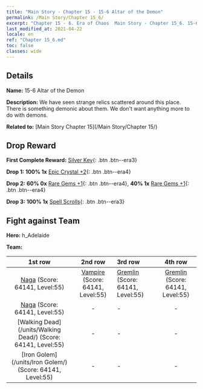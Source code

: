 ```yaml
---
title: "Main Story - Chapter 15 - 15-6 Altar of the Demon"
permalink: /Main Story/Chapter 15_6/
excerpt: "Chapter 15 - 6. Era of Chaos  Main Story - Chapter 15_6. 15-6 Altar of the Demon"
last_modified_at: 2021-04-22
locale: en
ref: "Chapter 15_6.md"
toc: false
classes: wide
---
```


## Details

 **Name:** 15-6 Altar of the Demon

 **Description:** We have seen strange relics scattered around this place. There is something demonic about them. We don't want anything more to do with demons.

 **Related to:** [Main Story Chapter 15](/Main Story/Chapter 15/)

## Drop Reward

 **First Complete Reward:** [Silver Key](/Items/con_693/){: .btn .btn--era3}

 **Drop 1:** **100% 1x** [Epic Crystal +2](/Items/mat_52/){: .btn .btn--era4}

 **Drop 2:** **60% 0x** [Rare Gems +1](/Items/mat_44/){: .btn .btn--era4}, **40% 1x** [Rare Gems +1](/Items/mat_44/){: .btn .btn--era4}

 **Drop 3:** **100% 1x** [Spell Scrolls](/Items/con_694/){: .btn .btn--era3}


## Fight against Team
 **Hero:** h_Adelaide

 **Team:**


  | 1st row | 2nd row | 3rd row | 4th row |
  |:----:|:----:|:----|:----:|
  | [Naga](/units/Naga/) (Score: 64141, Level:55)  | [Vampire](/units/Vampire/) (Score: 64141, Level:55)  | [Gremlin](/units/Gremlin/) (Score: 64141, Level:55)  | [Gremlin](/units/Gremlin/) (Score: 64141, Level:55)  |
  | [Naga](/units/Naga/) (Score: 64141, Level:55)  | - | - | - |
  | [Walking Dead](/units/Walking Dead/) (Score: 64141, Level:55)  | - | - | - |
  | [Iron Golem](/units/Iron Golem/) (Score: 64141, Level:55)  | - | - | - |


